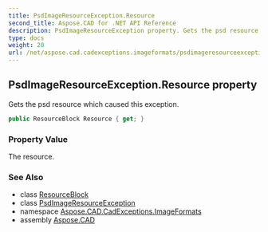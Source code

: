 ```yaml
---
title: PsdImageResourceException.Resource
second_title: Aspose.CAD for .NET API Reference
description: PsdImageResourceException property. Gets the psd resource which caused this exception
type: docs
weight: 20
url: /net/aspose.cad.cadexceptions.imageformats/psdimageresourceexception/resource/
---
```

## PsdImageResourceException.Resource property

Gets the psd resource which caused this exception.

```csharp
public ResourceBlock Resource { get; }
```

### Property Value

The resource.

### See Also

* class [ResourceBlock](../../../aspose.cad.fileformats.psd/resourceblock/)
* class [PsdImageResourceException](../)
* namespace [Aspose.CAD.CadExceptions.ImageFormats](../../../aspose.cad.cadexceptions.imageformats/)
* assembly [Aspose.CAD](../../../)


